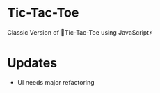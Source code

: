 # Tic-Tac-Toe
Classic Version of 🚀Tic-Tac-Toe using JavaScript⚡

# Updates
- UI needs major refactoring
